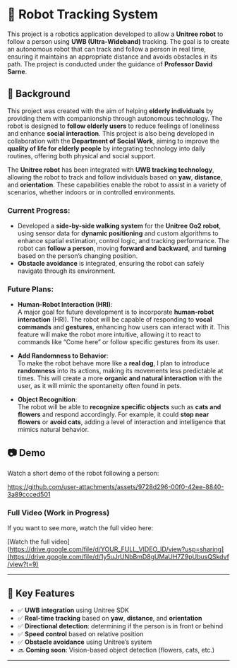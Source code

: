 # 🤖 Robot Tracking System

This project is a robotics application developed to allow a **Unitree robot** to follow a person using **UWB (Ultra-Wideband)** tracking. The goal is to create an autonomous robot that can track and follow a person in real time, ensuring it maintains an appropriate distance and avoids obstacles in its path. The project is conducted under the guidance of **Professor David Sarne**.

## 📜 Background

This project was created with the aim of helping **elderly individuals** by providing them with companionship through autonomous technology. The robot is designed to **follow elderly users** to reduce feelings of loneliness and enhance **social interaction**. This project is also being developed in collaboration with the **Department of Social Work**, aiming to improve the **quality of life for elderly people** by integrating technology into daily routines, offering both physical and social support.

The **Unitree robot** has been integrated with **UWB tracking technology**, allowing the robot to track and follow individuals based on **yaw**, **distance**, and **orientation**. These capabilities enable the robot to assist in a variety of scenarios, whether indoors or in controlled environments.

### **Current Progress:**
- Developed a **side-by-side walking system** for the **Unitree Go2 robot**, using sensor data for **dynamic positioning** and custom algorithms to enhance spatial estimation, control logic, and tracking performance. The robot can **follow a person**, moving **forward and backward**, and **turning** based on the person’s changing position.
- **Obstacle avoidance** is integrated, ensuring the robot can safely navigate through its environment.

### **Future Plans:**
- **Human-Robot Interaction (HRI)**:  
  A major goal for future development is to incorporate **human-robot interaction** (HRI). The robot will be capable of responding to **vocal commands** and **gestures**, enhancing how users can interact with it. This feature will make the robot more intuitive, allowing it to react to commands like “Come here” or follow specific gestures from its user.
  
- **Add Randomness to Behavior**:  
  To make the robot behave more like a **real dog**, I plan to introduce **randomness** into its actions, making its movements less predictable at times. This will create a more **organic and natural interaction** with the user, as it will mimic the spontaneity often found in pets.

- **Object Recognition**:  
  The robot will be able to **recognize specific objects** such as **cats and flowers** and respond accordingly. For example, it could **stop near flowers** or **avoid cats**, adding a level of interaction and intelligence that mimics natural behavior.

## 📷 Demo

Watch a short demo of the robot following a person:

https://github.com/user-attachments/assets/9728d296-00f0-42ee-8840-3a89ccced501

### Full Video (Work in Progress)

If you want to see more, watch the full video here:  

[Watch the full video](https://drive.google.com/file/d/YOUR_FULL_VIDEO_ID/view?usp=sharing](https://drive.google.com/file/d/1y5uJrUNbBmD8gUMaUH7Z9pUbusQSkdvf/view?t=9)

---

## 🧠 Key Features

- ✅ **UWB integration** using Unitree SDK
- ✅ **Real-time tracking** based on **yaw**, **distance**, and **orientation**
- ✅ **Directional detection**: determining if the person is in front or behind
- ✅ **Speed control** based on relative position
- ✅ **Obstacle avoidance** using Unitree’s system
- 🔜 **Coming soon**: Vision-based object detection (flowers, cats, etc.)

---

